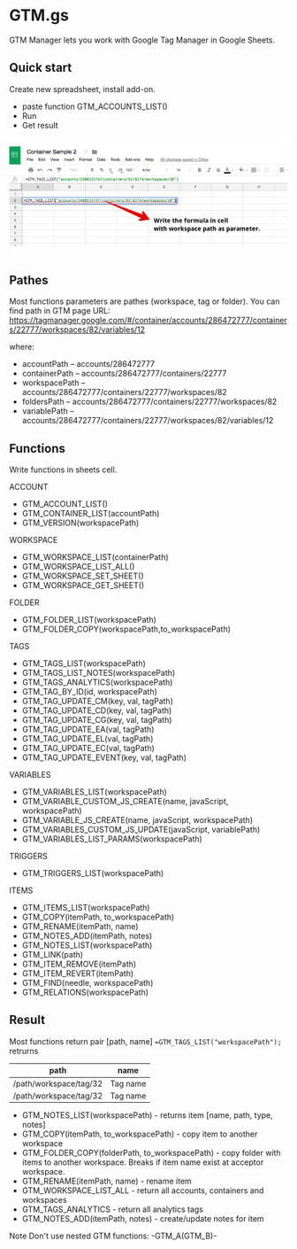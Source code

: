 # GTM.gs 
GTM Manager lets you work with Google Tag Manager in Google Sheets.

## Quick start
Create new spreadsheet, install add-on.

* paste function GTM_ACCOUNTS_LIST()
* Run 
* Get result

![Quick start GTM Manager](img/start.gif "Quick start GTM Manager")


## Pathes
Most functions parameters are pathes (workspace, tag or folder).
You can find path in GTM page URL:  
https://tagmanager.google.com/#/container/accounts/286472777/containers/22777/workspaces/82/variables/12

where:
* accountPath – accounts/286472777    
* containerPath – accounts/286472777/containers/22777
* workspacePath –  accounts/286472777/containers/22777/workspaces/82
* foldersPath –  accounts/286472777/containers/22777/workspaces/82
* variablePath – accounts/286472777/containers/22777/workspaces/82/variables/12

## Functions
Write functions in sheets cell.

ACCOUNT
* GTM_ACCOUNT_LIST()
* GTM_CONTAINER_LIST(accountPath)
* GTM_VERSION(workspacePath)

WORKSPACE
* GTM_WORKSPACE_LIST(containerPath)
* GTM_WORKSPACE_LIST_ALL()
* GTM_WORKSPACE_SET_SHEET()
* GTM_WORKSPACE_GET_SHEET()

FOLDER
* GTM_FOLDER_LIST(workspacePath)
* GTM_FOLDER_COPY(workspacePath,to_workspacePath)

TAGS
* GTM_TAGS_LIST(workspacePath)
* GTM_TAGS_LIST_NOTES(workspacePath)
* GTM_TAGS_ANALYTICS(workspacePath)
* GTM_TAG_BY_ID(id, workspacePath)
* GTM_TAG_UPDATE_CM(key, val, tagPath)
* GTM_TAG_UPDATE_CD(key, val, tagPath)
* GTM_TAG_UPDATE_CG(key, val, tagPath)
* GTM_TAG_UPDATE_EA(val, tagPath)
* GTM_TAG_UPDATE_EL(val, tagPath)
* GTM_TAG_UPDATE_EC(val, tagPath)
* GTM_TAG_UPDATE_EVENT(key, val, tagPath)

VARIABLES
* GTM_VARIABLES_LIST(workspacePath)
* GTM_VARIABLE_CUSTOM_JS_CREATE(name, javaScript, workspacePath)
* GTM_VARIABLE_JS_CREATE(name, javaScript, workspacePath)
* GTM_VARIABLES_CUSTOM_JS_UPDATE(javaScript, variablePath)
* GTM_VARIABLES_LIST_PARAMS(workspacePath)

TRIGGERS
* GTM_TRIGGERS_LIST(workspacePath)

ITEMS
* GTM_ITEMS_LIST(workspacePath)
* GTM_COPY(itemPath, to_workspacePath)
* GTM_RENAME(itemPath, name)
* GTM_NOTES_ADD(itemPath, notes)
* GTM_NOTES_LIST(workspacePath)
* GTM_LINK(path)
* GTM_ITEM_REMOVE(itemPath)
* GTM_ITEM_REVERT(itemPath)
* GTM_FIND(needle, workspacePath)
* GTM_RELATIONS(workspacePath)
    
    

## Result
Most functions return pair [path, name]
```=GTM_TAGS_LIST("workspacePath");```
retrurns

| path | name |  
| --- | --- |   
| /path/workspace/tag/32 | Tag name |
| /path/workspace/tag/32 | Tag name |


*  GTM_NOTES_LIST(workspacePath) - returns item [name, path, type, notes]  
* GTM_COPY(itemPath, to_workspacePath) - copy item to another workspace
* GTM_FOLDER_COPY(folderPath, to_workspacePath) - copy folder with items to another workspace. Breaks if item name exist at acceptor workspace.
* GTM_RENAME(itemPath, name) - rename item
* GTM_WORKSPACE_LIST_ALL - return all accounts, containers and workspaces
* GTM_TAGS_ANALYTICS - return all analytics tags
* GTM_NOTES_ADD(itemPath, notes) - create/update notes for item

Note
Don't use nested GTM functions:
-GTM_A(GTM_B)-
